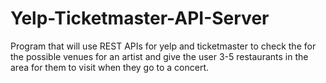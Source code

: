 # Yelp-Ticketmaster-API-Server
Program that will use REST APIs for yelp and ticketmaster to check the for the possible venues for an artist and give the user 3-5 restaurants in the area for them to visit when they go to a concert.
